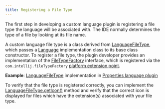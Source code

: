 ```yaml
---
title: Registering a File Type
---
```


The first step in developing a custom language plugin is registering a file type the language will be associated with.
The IDE normally determines the type of a file by looking at its file name.

A custom language file type is a class derived from
[LanguageFileType](https://upsource.jetbrains.com/idea-community/file/1731d054af4ca27aa827c03929e27eeb0e6a8366/platform/core-api/src/com/intellij/openapi/fileTypes/LanguageFileType.java),
which passes a
[Language](https://upsource.jetbrains.com/idea-community/file/1731d054af4ca27aa827c03929e27eeb0e6a8366/platform/core-api/src/com/intellij/lang/Language.java)
implementation class to its base class constructor.
To register a file type, the plugin developer provides an implementation of the
[FileTypeFactory](https://upsource.jetbrains.com/idea-community/file/1731d054af4ca27aa827c03929e27eeb0e6a8366/platform/platform-api/src/com/intellij/openapi/fileTypes/FileTypeFactory.java)
interface, which is registered via the `com.intellij.fileTypeFactory`
[platform extension point](https://upsource.jetbrains.com/idea-community/file/1731d054af4ca27aa827c03929e27eeb0e6a8366/platform/platform-resources/src/META-INF/PlatformExtensionPoints.xml).

**Example**:
[LanguageFileType](https://upsource.jetbrains.com/idea-community/file/1731d054af4ca27aa827c03929e27eeb0e6a8366/platform/core-api/src/com/intellij/openapi/fileTypes/LanguageFileType.java)
implementation in
[Properties language plugin](https://upsource.jetbrains.com/idea-community/file/1731d054af4ca27aa827c03929e27eeb0e6a8366/plugins/properties/properties-psi-api/src/com/intellij/lang/properties/PropertiesFileType.java)

To verify that the file type is registered correctly, you can implement the
[LanguageFileType.getIcon()](https://upsource.jetbrains.com/idea-community/file/1731d054af4ca27aa827c03929e27eeb0e6a8366/platform/core-api/src/com/intellij/openapi/fileTypes/LanguageFileType.java)
method and verify that the correct icon is displayed for files which have the extension(s) associated with your file type.
